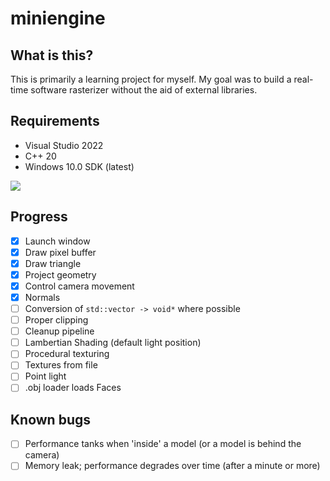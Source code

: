 # miniengine

## What is this?
This is primarily a learning project for myself. My goal was to build a real-time software rasterizer without the aid of external libraries.

## Requirements
- Visual Studio 2022
- C++ 20
- Windows 10.0 SDK (latest)

![](https://github.com/thomascswalker/miniengine/blob/ca63d62682592c27f7ef82e97fca5b7c4f1eb4a4/images/cow.gif)

## Progress
- [x] Launch window
- [x] Draw pixel buffer
- [x] Draw triangle
- [x] Project geometry
- [x] Control camera movement
- [x] Normals
- [ ] Conversion of `std::vector -> void*` where possible
- [ ] Proper clipping
- [ ] Cleanup pipeline
- [ ] Lambertian Shading (default light position)
- [ ] Procedural texturing
- [ ] Textures from file
- [ ] Point light
- [ ] .obj loader loads Faces

## Known bugs
- [ ] Performance tanks when 'inside' a model (or a model is behind the camera)
- [ ] Memory leak; performance degrades over time (after a minute or more)
